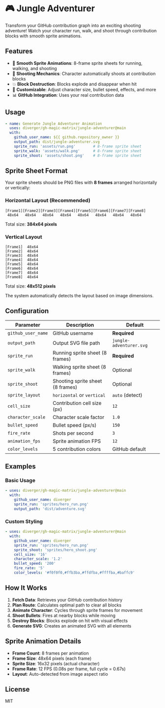 # 🎮 Jungle Adventurer

Transform your GitHub contribution graph into an exciting shooting adventure! Watch your character run, walk, and shoot through contribution blocks with smooth sprite animations.

## Features

- 🏃 **Smooth Sprite Animations**: 8-frame sprite sheets for running, walking, and shooting
- 🔫 **Shooting Mechanics**: Character automatically shoots at contribution blocks
- 💥 **Block Destruction**: Blocks explode and disappear when hit
- 🎨 **Customizable**: Adjust character size, bullet speed, effects, and more
- 📊 **GitHub Integration**: Uses your real contribution data

## Usage

```yaml
- name: Generate Jungle Adventurer Animation
  uses: diverger/gh-magic-matrix/jungle-adventurer@main
  with:
    github_user_name: ${{ github.repository_owner }}
    output_path: dist/jungle-adventurer.svg
    sprite_run: 'assets/run.png'        # 8-frame sprite sheet
    sprite_walk: 'assets/walk.png'      # 8-frame sprite sheet
    sprite_shoot: 'assets/shoot.png'    # 8-frame sprite sheet
```

## Sprite Sheet Format

Your sprite sheets should be PNG files with **8 frames** arranged horizontally or vertically:

### Horizontal Layout (Recommended)
```
[Frame1][Frame2][Frame3][Frame4][Frame5][Frame6][Frame7][Frame8]
 48x64   48x64   48x64   48x64   48x64   48x64   48x64   48x64
```
Total size: **384x64 pixels**

### Vertical Layout
```
[Frame1]  48x64
[Frame2]  48x64
[Frame3]  48x64
[Frame4]  48x64
[Frame5]  48x64
[Frame6]  48x64
[Frame7]  48x64
[Frame8]  48x64
```
Total size: **48x512 pixels**

The system automatically detects the layout based on image dimensions.

## Configuration

| Parameter | Description | Default |
|-----------|-------------|---------|
| `github_user_name` | GitHub username | **Required** |
| `output_path` | Output SVG file path | `jungle-adventurer.svg` |
| `sprite_run` | Running sprite sheet (8 frames) | **Required** |
| `sprite_walk` | Walking sprite sheet (8 frames) | Optional |
| `sprite_shoot` | Shooting sprite sheet (8 frames) | Optional |
| `sprite_layout` | `horizontal` or `vertical` | `auto` (detect) |
| `cell_size` | Contribution cell size (px) | `12` |
| `character_scale` | Character scale factor | `1.0` |
| `bullet_speed` | Bullet speed (px/s) | `150` |
| `fire_rate` | Shots per second | `3` |
| `animation_fps` | Sprite animation FPS | `12` |
| `color_levels` | 5 contribution colors | GitHub default |

## Examples

### Basic Usage
```yaml
- uses: diverger/gh-magic-matrix/jungle-adventurer@main
  with:
    github_user_name: diverger
    sprite_run: 'sprites/hero_run.png'
    output_path: 'dist/adventure.svg'
```

### Custom Styling
```yaml
- uses: diverger/gh-magic-matrix/jungle-adventurer@main
  with:
    github_user_name: diverger
    sprite_run: 'sprites/hero_run.png'
    sprite_shoot: 'sprites/hero_shoot.png'
    cell_size: '16'
    character_scale: '1.2'
    bullet_speed: '200'
    fire_rate: '5'
    color_levels: '#f0f0f0,#ffb3ba,#ffdfba,#ffffba,#baffc9'
```

## How It Works

1. **Fetch Data**: Retrieves your GitHub contribution history
2. **Plan Route**: Calculates optimal path to clear all blocks
3. **Animate Character**: Cycles through sprite frames for movement
4. **Shoot Bullets**: Fires at nearby blocks while moving
5. **Destroy Blocks**: Blocks explode on hit with visual effects
6. **Generate SVG**: Creates an animated SVG with all elements

## Sprite Animation Details

- **Frame Count**: 8 frames per animation
- **Frame Size**: 48x64 pixels (each frame)
- **Sprite Size**: 16x32 pixels (actual character)
- **Frame Rate**: 12 FPS (0.08s per frame, full cycle = 0.67s)
- **Layout**: Auto-detected from image aspect ratio

## License

MIT
